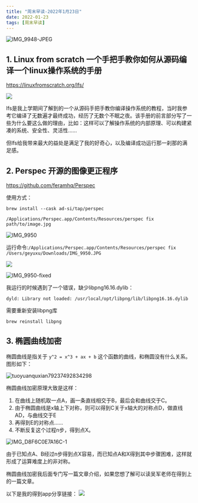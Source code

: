 ```yaml
---
title: "周末早读-2022年1月23日"
date: 2022-01-23
tags: [周末早读]
---
```


![IMG_9948-JPEG](https://img.geyuxu.com/IMG_9948-JPEG.JPG)


## 1. Linux from scratch 一个手把手教你如何从源码编译一个linux操作系统的手册
https://linuxfromscratch.org/lfs/

![](https://img.geyuxu.com/16429009683839.jpg)

lfs是我上学期间了解到的一个从源码手把手教你编译操作系统的教程，当时我参考它编译了无数遍才最终成功，经历了无数个不眠之夜。该手册的前言部分写了一些为什么要这么做的理由，比如：这样可以了解操作系统的内部原理、可以构建紧凑的系统、安全性、灵活性……

但lfs给我带来最大的益处是满足了我的好奇心，以及编译成功运行那一刹那的满足感。

## 2. Perspec 开源的图像更正程序

https://github.com/feramhq/Perspec

使用方式：
```
brew install --cask ad-si/tap/perspec

/Applications/Perspec.app/Contents/Resources/perspec fix path/to/image.jpg
```

![IMG_9950](https://img.geyuxu.com/IMG_9950.JPG)

运行命令:`/Applications/Perspec.app/Contents/Resources/perspec fix /Users/geyuxu/Downloads/IMG_9950.JPG`

![](https://img.geyuxu.com/16429031863476.jpg)


![IMG_9950-fixed](https://img.geyuxu.com/IMG_9950-fixed.JPG)

我运行的时候遇到了一个错误，缺少libpng16.16.dylib：
```
dyld: Library not loaded: /usr/local/opt/libpng/lib/libpng16.16.dylib
```

需要重新安装libpng库
```
brew reinstall libpng
```

## 3. 椭圆曲线加密

椭圆曲线是指关于 `y^2 = x^3 + ax + b` 这个函数的曲线，和椭圆没有什么关系。图形如下：

![tuoyuanquxian79237492834298](https://img.geyuxu.com/Pasted%20Graphic.png)

椭圆曲线加密原理大致是这样：
1. 在曲线上随机取一点A，画一条直线相交于B，最后会和曲线交于C。
2. 由于椭圆曲线是x轴上下对称，则可以得到C关于x轴大的对称点D，做直线AD，与曲线交于E
3. 再得到E的对称点……
4. 不断反复这个过程n步，得到点X。

![IMG_D8F6C0E7A16C-1](https://img.geyuxu.com/IMG_D8F6C0E7A16C-1.jpeg)


由于已知点A、B经过n步得到点X容易，而已知点A和X得到其中步骤困难，这样就形成了运算难度上的非对称。

椭圆曲线加密我后面专门写一篇文章介绍，如果您想了解可以读吴军老师在得到上的一篇文章。

以下是我的得到app分享链接：
![](https://img.geyuxu.com/16429039597923.jpg)

